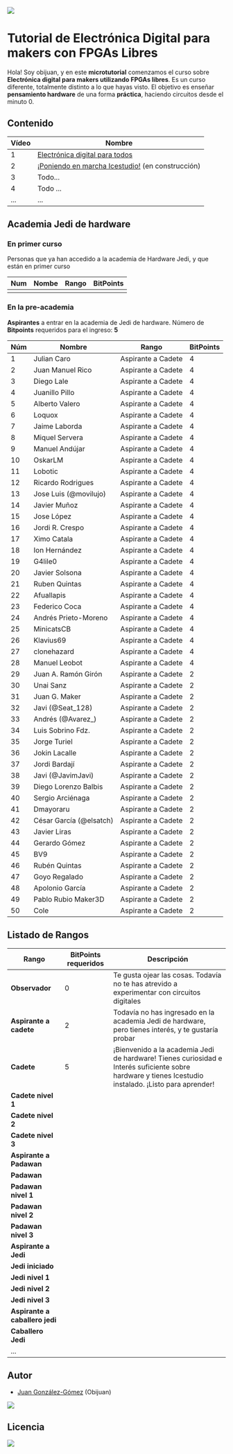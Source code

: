 ![](https://github.com/Obijuan/digital-electronics-with-open-FPGAs-tutorial/raw/master/wiki/portada/alicia-maker.jpg)

# Tutorial de Electrónica Digital para makers con FPGAs Libres

Hola! Soy obijuan, y en este **microtutorial** comenzamos el curso sobre **Electrónica digital para makers utilizando FPGAs libres**. Es un curso diferente, totalmente distinto a lo que hayas visto. El objetivo es enseñar **pensamiento hardware** de una forma **práctica**, haciendo circuitos desde el minuto 0.

## Contenido

| Vídeo | Nombre  |
|-------|---------|
| 1 | [Electrónica digital para todos](https://github.com/Obijuan/digital-electronics-with-open-FPGAs-tutorial/wiki/Video-1:-Electr%C3%B3nica-digital-para-todos)    |
| 2 | [¡Poniendo en marcha Icestudio!](https://github.com/Obijuan/digital-electronics-with-open-FPGAs-tutorial/wiki/V%C3%ADdeo-2:-%C2%A1Poniendo-en-marcha-Icestudio!) (en construcción)  |
| 3 | Todo... |
| 4 | Todo ... |
|...|...|

## Academia Jedi de hardware

### En primer curso

Personas que ya han accedido a la academia de Hardware Jedi, y que están en primer curso

|Num  | Nombe   | Rango  | BitPoints |
|-----|---------|--------|-----------|
|     |         |        |           |

### En la pre-academia

**Aspirantes** a entrar en la academia de Jedi de hardware. Número de **Bitpoints** requeridos para el ingreso: **5**

|Núm|  Nombre               |  Rango             |  BitPoints |
|------|-----------------------|--------------------|------------|
|1     | Julian Caro           | Aspirante a Cadete | 4 |
|2     | Juan Manuel Rico      | Aspirante a Cadete | 4 |
|3     | Diego Lale            | Aspirante a Cadete | 4 |
|4     | Juanillo Pillo        | Aspirante a Cadete | 4 |
|5     | Alberto Valero        | Aspirante a Cadete | 4 |
|6     | Loquox                | Aspirante a Cadete | 4 |
|7     | Jaime Laborda         | Aspirante a Cadete | 4 |
|8     | Miquel Servera        | Aspirante a Cadete | 4 |
|9     | Manuel Andújar        | Aspirante a Cadete | 4 |
|10    | OskarLM               | Aspirante a Cadete | 4 |
|11    | Lobotic               | Aspirante a Cadete | 4 |
|12    | Ricardo Rodrigues     | Aspirante a Cadete | 4 |
|13    | Jose Luis (@movilujo) | Aspirante a Cadete | 4 |
|14    | Javier Muñoz          | Aspirante a Cadete | 4 |
|15    | Jose López            | Aspirante a Cadete | 4 |
|16    | Jordi R. Crespo       | Aspirante a Cadete | 4 |
|17    | Ximo Catala           | Aspirante a Cadete | 4 |
|18    | Ion Hernández         | Aspirante a Cadete | 4 |
|19    | G4lile0               | Aspirante a Cadete | 4 |
|20    | Javier Solsona        | Aspirante a Cadete | 4 |
|21    | Ruben Quintas         | Aspirante a Cadete | 4 |
|22    | Afuallapis            | Aspirante a Cadete | 4 |
|23    | Federico Coca         | Aspirante a Cadete | 4 |
|24    | Andrés Prieto-Moreno  | Aspirante a Cadete | 4 |
|25    | MinicatsCB            | Aspirante a Cadete | 4 |
|26    | Klavius69             | Aspirante a Cadete | 4 |
|27    | clonehazard           | Aspirante a Cadete | 4 |
|28    | Manuel Leobot         | Aspirante a Cadete | 4 |
|29    | Juan A. Ramón Girón   | Aspirante a Cadete | 2 |
|30    | Unai Sanz             | Aspirante a Cadete | 2 |
|31    | Juan G. Maker         | Aspirante a Cadete | 2 |
|32    | Javi (@Seat_128)      | Aspirante a Cadete | 2 |
|33    | Andrés (@Avarez_)     | Aspirante a Cadete | 2 |
|34    | Luis Sobrino Fdz.     | Aspirante a Cadete | 2 |
|35    | Jorge Turiel          | Aspirante a Cadete | 2 |
|36    | Jokin Lacalle         | Aspirante a Cadete | 2 |
|37    | Jordi Bardají         | Aspirante a Cadete | 2 |
|38    | Javi (@JavimJavi)     | Aspirante a Cadete | 2 |
|39    | Diego Lorenzo Balbis  | Aspirante a Cadete | 2 |
|40    | Sergio Arciénaga      | Aspirante a Cadete | 2 |
|41    | Dmayoraru             | Aspirante a Cadete | 2 |
|42    | César García (@elsatch) | Aspirante a Cadete | 2 |
|43    | Javier Liras            | Aspirante a Cadete | 2 |
|44    | Gerardo Gómez           | Aspirante a Cadete | 2 |
|45    | BV9                     | Aspirante a Cadete | 2 |
|46    | Rubén Quintas           | Aspirante a Cadete | 2 |
|47    | Goyo Regalado           | Aspirante a Cadete | 2 |
|48    | Apolonio García         | Aspirante a Cadete | 2 |
|49    | Pablo Rubio Maker3D     | Aspirante a Cadete | 2 |
|50    | Cole                    | Aspirante a Cadete | 2 |




## Listado de Rangos

| Rango          |  BitPoints requeridos  |  Descripción  |
|----------------|-------------|---------------|
| **Observador** |  0          | Te gusta ojear las cosas. Todavía no te has atrevido a experimentar con circuitos digitales
| **Aspirante a cadete** |  2  | Todavía no has ingresado en la academia Jedi de hardware, pero tienes interés, y te gustaría probar
| **Cadete**    |  5  |  ¡Bienvenido a la academia Jedi de hardware! Tienes curiosidad e Interés suficiente sobre hardware y tienes Icestudio instalado. ¡Listo para aprender!
| **Cadete nivel 1** |     |
| **Cadete nivel 2** |    |
| **Cadete nivel 3** |   |
| **Aspirante a Padawan** |  |
| **Padawan** | |
| **Padawan nivel 1** | | 
| **Padawan nivel 2** | |
| **Padawan nivel 3** | |
| **Aspirante a Jedi**| |
| **Jedi iniciado** |  |
| **Jedi nivel 1** |  |
| **Jedi nivel 2** |  |
| **Jedi nivel 3** |  |
| **Aspirante a caballero jedi** | |
| **Caballero Jedi** |  |
| ... |  |

## Autor

* [Juan González-Gómez](https://github.com/Obijuan) (Obijuan)

![](https://github.com/Obijuan/digital-electronics-with-open-FPGAs-tutorial/raw/master/wiki/portada/logos-urjc-gsyc-peloto-jderobot.png)

## Licencia

![](https://github.com/Obijuan/digital-electronics-with-open-FPGAs-tutorial/raw/master/wiki/portada/attribution-share-alike-creative-commons-license.png)

